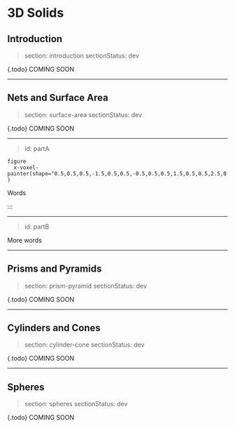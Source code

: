 # 3D Solids

## Introduction

> section: introduction
> sectionStatus: dev

{.todo} COMING SOON

---

## Nets and Surface Area

> section: surface-area
> sectionStatus: dev

{.todo} COMING SOON

---
> id: partA

    figure
      x-voxel-painter(shape="0.5,0.5,0.5,-1.5,0.5,0.5,-0.5,0.5,0.5,1.5,0.5,0.5,2.5,0.5,0.5,3.5,0.5,0.5,4.5,0.5,0.5,5.5,0.5,0.5,-1.5,0.5,1.5,-0.5,0.5,1.5,0.5,0.5,1.5,1.5,0.5,1.5,2.5,0.5,1.5,3.5,0.5,1.5,4.5,0.5,1.5,5.5,0.5,1.5,-1.5,0.5,2.5,-0.5,0.5,2.5,0.5,0.5,2.5,1.5,0.5,2.5,2.5,0.5,2.5,3.5,0.5,2.5,4.5,0.5,2.5,5.5,0.5,2.5,2.5,0.5,-4.5,2.5,1.5,-4.5,2.5,2.5,-4.5,2.5,3.5,-4.5,2.5,4.5,-4.5,2.5,5.5,-4.5,2.5,6.5,-4.5,2.5,7.5,-4.5,3.5,0.5,-4.5,3.5,1.5,-4.5,3.5,2.5,-4.5,3.5,3.5,-4.5,3.5,4.5,-4.5,3.5,5.5,-4.5,3.5,6.5,-4.5,3.5,7.5,-4.5,4.5,0.5,-4.5,4.5,1.5,-4.5,4.5,2.5,-4.5,4.5,3.5,-4.5,4.5,4.5,-4.5,4.5,5.5,-4.5,4.5,6.5,-4.5,4.5,7.5,-4.5,",colorSides="true",showSaveButton="true" )

<!-- rotateOnly true/false -->

Words

:::

---
> id: partB

More words

<!-- x-polyhedron(size=220 shape="Hebesphenorotunda") -->

---

## Prisms and Pyramids

> section: prism-pyramid
> sectionStatus: dev

{.todo} COMING SOON

---

## Cylinders and Cones

> section: cylinder-cone
> sectionStatus: dev

{.todo} COMING SOON

---

## Spheres

> section: spheres
> sectionStatus: dev

{.todo} COMING SOON
